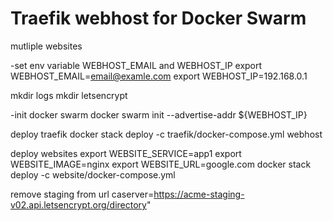# Traefik webhost for Docker Swarm

mutliple websites




-set env variable WEBHOST_EMAIL and WEBHOST_IP
export WEBHOST_EMAIL=email@examle.com
export WEBHOST_IP=192.168.0.1

mkdir logs
mkdir letsencrypt


-init docker swarm
docker swarm init --advertise-addr ${WEBHOST_IP}

deploy traefik
docker stack deploy -c traefik/docker-compose.yml webhost


deploy websites
export WEBSITE_SERVICE=app1
export WEBSITE_IMAGE=nginx
export WEBSITE_URL=google.com
docker stack deploy -c website/docker-compose.yml 



remove staging from url
caserver=https://acme-staging-v02.api.letsencrypt.org/directory"
